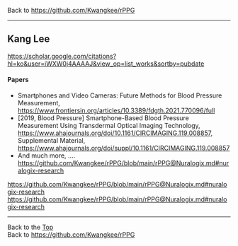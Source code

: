 Back to https://github.com/Kwangkee/rPPG
***

## Kang Lee 
https://scholar.google.com/citations?hl=ko&user=iWXW0j4AAAAJ&view_op=list_works&sortby=pubdate  

#### Papers
- Smartphones and Video Cameras: Future Methods for Blood Pressure Measurement, https://www.frontiersin.org/articles/10.3389/fdgth.2021.770096/full
- [2019, Blood Pressure] Smartphone-Based Blood Pressure Measurement Using Transdermal Optical Imaging Technology, https://www.ahajournals.org/doi/10.1161/CIRCIMAGING.119.008857, Supplemental Material, https://www.ahajournals.org/doi/suppl/10.1161/CIRCIMAGING.119.008857 
- And much more, .... https://github.com/Kwangkee/rPPG/blob/main/rPPG@Nuralogix.md#nuralogix-research  

https://github.com/Kwangkee/rPPG/blob/main/rPPG@Nuralogix.md#nuralogix-research
https://github.com/Kwangkee/rPPG/blob/main/rPPG@Nuralogix.md#nuralogix-research

***
Back to the [Top](#rPPG)  
Back to https://github.com/Kwangkee/rPPG
